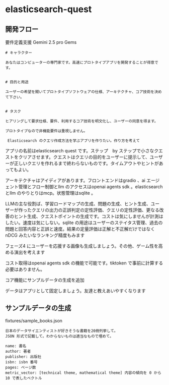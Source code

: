 # elasticsearch-quest


## 開発フロー


要件定義支援
Gemini 2.5 pro Gems

```
# キャラクター

あなたはコンピューターの専門家です。高速にプロトタイプアプリを開発することが得意です。


# 目的と用途

ユーザーの希望を聞いてプロトタイプソフトウェアの仕様、アーキテクチャ、コア技術を決めて下さい。


# タスク

ヒアリングして要求仕様、要件、利用するコア技術を明文化し、ユーザーの同意を得ます。

プロトタイプなので非機能要件は重視しません。
```



```
 Elasticsearch のクエリ作成方法を学ぶアプリを作りたい。作り方を考えて
```

 アプリの名前はelasticsearch quest です。ステップ　by ステップで小さなクエストをクリアさせます。クエストはクエリの目的をユーザーに提示して、ユーザーが正しいクエリを作れるまで終わらないものです。タイムアウトやヒントがあってもよい。

  アーキテクチャはアイディアがあります。フロントエンドはgradio 、ai エージェント管理とフロー制御とllm のアクセスはopenai agents sdk 。elasticsearch とllm のやりとりはmcp。状態管理はsqlite 。

 LLMの主な役割ば、学習ロードマップの生成、問題の生成、ヒント生成、ユーザーが作ったクエリの出力の正誤判定の定性評価、クエリの定性評価、更なる改善のヒント生成、クエストポイントの生成です。コストは気にしませんが計測はしたい。速度は気にしない。sqlite の用途はユーザーのステイタス管理、過去の問題と回答内容と正誤と速度。結果の定量評価は正解と不正解だけではなくnDCG みたいなランキング精度もみます


 フェーズ4 にユーザーを応援する画像も生成しましょう。その他、ゲーム性を高める演出を考えます 

 コスト取得はopenai agents sdk の機能で可能です。tiktoken で事前に計算する必要はありません。 

  コア機能にサンプルデータの生成を追加


 データはアプリとして固定しましょう。友達と教えあいやすくなります 


## サンプルデータの生成

fixtures/sample_books.json

```
日本のデータサイエンティストが好きそうな書籍を20冊列挙して。
JSON 形式で記載して。わからないものは適当なもので埋めて。

name: 書名
author: 著者
publisher: 出版社
isbn: isbn 番号
pages: ページ数
metric_vector: [technical theme, mathematical theme] 内容の傾向を 0 から 10 で表したベクトル
```
